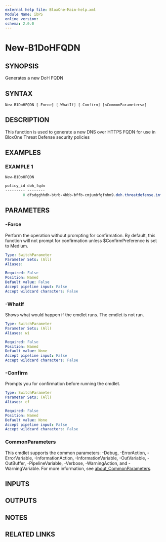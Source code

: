 ```yaml
---
external help file: BloxOne-Main-help.xml
Module Name: ibPS
online version:
schema: 2.0.0
---
```


# New-B1DoHFQDN

## SYNOPSIS
Generates a new DoH FQDN

## SYNTAX

```
New-B1DoHFQDN [-Force] [-WhatIf] [-Confirm] [<CommonParameters>]
```

## DESCRIPTION
This function is used to generate a new DNS over HTTPS FQDN for use in BloxOne Threat Defense security policies

## EXAMPLES

### EXAMPLE 1
```powershell
New-B1DoHFQDN

policy_id doh_fqdn
--------- --------
        0 dfsdgghhdh-btrb-4bbb-bffb-cmjumbfgfnhm9.doh.threatdefense.infoblox.com
```

## PARAMETERS

### -Force
Perform the operation without prompting for confirmation.
By default, this function will not prompt for confirmation unless $ConfirmPreference is set to Medium.

```yaml
Type: SwitchParameter
Parameter Sets: (All)
Aliases:

Required: False
Position: Named
Default value: False
Accept pipeline input: False
Accept wildcard characters: False
```

### -WhatIf
Shows what would happen if the cmdlet runs.
The cmdlet is not run.

```yaml
Type: SwitchParameter
Parameter Sets: (All)
Aliases: wi

Required: False
Position: Named
Default value: None
Accept pipeline input: False
Accept wildcard characters: False
```

### -Confirm
Prompts you for confirmation before running the cmdlet.

```yaml
Type: SwitchParameter
Parameter Sets: (All)
Aliases: cf

Required: False
Position: Named
Default value: None
Accept pipeline input: False
Accept wildcard characters: False
```

### CommonParameters
This cmdlet supports the common parameters: -Debug, -ErrorAction, -ErrorVariable, -InformationAction, -InformationVariable, -OutVariable, -OutBuffer, -PipelineVariable, -Verbose, -WarningAction, and -WarningVariable. For more information, see [about_CommonParameters](http://go.microsoft.com/fwlink/?LinkID=113216).

## INPUTS

## OUTPUTS

## NOTES

## RELATED LINKS
